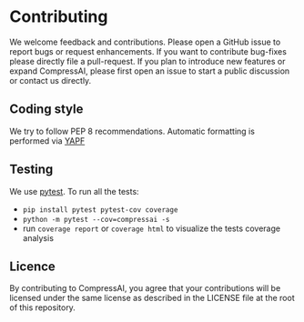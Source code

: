 # Contributing

We welcome feedback and contributions. Please open a GitHub issue to report
bugs or request enhancements. If you want to contribute bug-fixes please
directly file a pull-request. If you plan to introduce new features or expand
CompressAI, please first open an issue to start a public discussion or
contact us directly.

## Coding style

We try to follow PEP 8 recommendations. Automatic formatting is performed via
[YAPF](https://github.com/google/yapf/)

## Testing

We use [pytest](https://docs.pytest.org/en/5.4.3/getting-started.html). To run
all the tests:

* `pip install pytest pytest-cov coverage`
* `python -m pytest --cov=compressai -s`
* run `coverage report` or `coverage html` to visualize the tests coverage
  analysis


## Licence

By contributing to CompressAI, you agree that your contributions will be
licensed under the same license as described in the LICENSE file at the root of
this repository.

